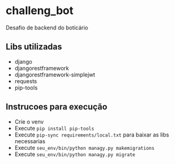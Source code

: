 # challeng_bot
Desafio de backend do boticário

## Libs utilizadas
* django
* djangorestframework 
* djangorestframework-simplejwt
* requests
* pip-tools

## Instrucoes para execução

* Crie o venv 
* Execute  ```pip install pip-tools```
* Execute ```pip-sync requirements/local.txt``` para baixar as libs necessarias
* Execute ```seu_env/bin/python managy.py makemigrations ```
* Execute ```seu_env/bin/python managy.py migrate ``` 
